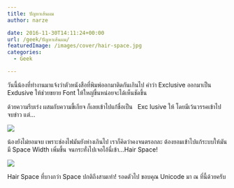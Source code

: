 ```yaml
---
title: ปัญหาเส้นผม
author: narze

date: 2016-11-30T14:11:24+00:00
url: /geek/ปัญหาเส้นผม/
featuredImage: /images/cover/hair-space.jpg
categories:
  - Geek

---
```

วันนี้น้องที่ทำงานมาแจ้งว่าตัวหนังสือที่พิมพ์ออกมาติดกันเกินไป คำว่า Exclusive ออกมาเป็น Exdusive ให้ช่วยขยาย Font ให้ใหญ่ขึ้นหน่อยจะได้เห็นชัดขึ้น

ด้วยความรีบเร่ง ผสมกับความขี้เกียจ ก็เลยเข้าไปแก้ชื่อเป็น   Exc lusive ให้ โดยมีเว้นวรรคเข้าไป จบข่าว แต่&#8230;

![](/images/ticket-type-exclusive.png)

น้องยังไม่ยอมจบ เพราะช่องไฟมันยังห่างเกินไป เราก็คิดว่าคงจนตรอกละ ต้องยอมเข้าไปแก้ระบบให้มันมี Space Width เพิ่มขึ้น จนกระทั่งไปเจอไอ้นี่เข้า&#8230;Hair Space!

![](/images/hair-space-charmap.png)

Hair Space ที่บางกว่า Space ปกติถึงสามเท่า! รอดตัวไป ขอบคุณ Unicode มา ณ ที่นี้ด้วยครับ
